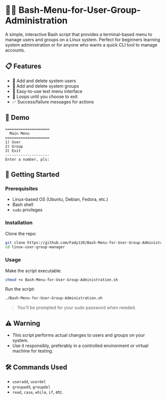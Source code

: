 # 🧑‍💻 Bash-Menu-for-User-Group-Administration

A simple, interactive Bash script that provides a terminal-based menu to manage users and groups on a Linux system. Perfect for beginners learning system administration or for anyone who wants a quick CLI tool to manage accounts.

## 📋 Features

- 🧑 Add and delete system users
- 👥 Add and delete system groups
- 🧭 Easy-to-use text menu interface
- 🔁 Loops until you choose to exit
- ✅ Success/failure messages for actions

## 📸 Demo

```
====================
  Main Menu
====================
1) User
2) Group
3) Exit
--------------------
Enter a number, pls:
```

## 🚀 Getting Started

### Prerequisites

- Linux-based OS (Ubuntu, Debian, Fedora, etc.)
- Bash shell
- `sudo` privileges

### Installation

Clone the repo:

```bash
git clone https://github.com/Fady120/Bash-Menu-for-User-Group-Administration.git
cd linux-user-group-manager
```

### Usage

Make the script executable:

```bash
chmod +x Bash-Menu-for-User-Group-Administration.sh
```

Run the script:

```bash
./Bash-Menu-for-User-Group-Administration.sh
```

> You'll be prompted for your sudo password when needed.

## ⚠️ Warning

- This script performs actual changes to users and groups on your system.
- Use it responsibly, preferably in a controlled environment or virtual machine for testing.

## 🛠️ Commands Used

- `useradd`, `userdel`
- `groupadd`, `groupdel`
- `read`, `case`, `while`, `if`, etc.